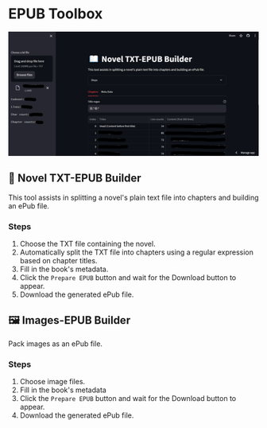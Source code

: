 # EPUB Toolbox

![](txt2epub-preview.png)

## 📘 Novel TXT-EPUB Builder

This tool assists in splitting a novel's plain text file
into chapters and building an ePub file.

### Steps

1. Choose the TXT file containing the novel.
2. Automatically split the TXT file into chapters using a regular expression
based on chapter titles.
3. Fill in the book's metadata.
4. Click the `Prepare EPUB` button and wait for the Download button to appear.
5. Download the generated ePub file.

## 🖼️ Images-EPUB Builder

Pack images as an ePub file.

### Steps

1. Choose image files.
2. Fill in the book's metadata
3. Click the `Prepare EPUB` button and wait for the Download button to appear.
4. Download the generated ePub file.
